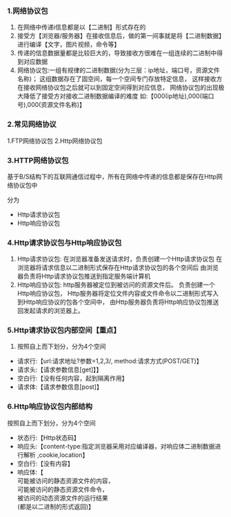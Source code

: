 ### 1.网络协议包
1. 在网络中传递i信息都是以【二进制】形式存在的
2. 接受方【浏览器/服务器】在接收信息后，做的第一间事就是将【二进制数据】进行编译【文字，图片视频，命令等】
3. 传递的信息数据量都是比较巨大的，导致接收方很难在一组连续的二进制中得到对应数据
4. 网络协议包:一组有规律的二进制数据(分为三层：ip地址，端口号，资源文件名称)；
这组数据存在了固空间，每一个空间专门存放特定信息，
这样接收方在接收网络协议包之后就可以到固定空间得到对应信息，
网络协议包的出现极大降低了接受方对接收二进制数据编译的难度
如:【000(ip地址),000(端口号),000(资源文件名称)】


### 2.常见网络协议
1.FTP网络协议包
2.Http网络协议包


### 3.HTTP网络协议包
基于B/S结构下的互联网通信过程中，所有在网络中传递的信息都是保存在Http网络协议包中

分为
* Http请求协议包
* Http响应协议包

### 4.Http请求协议包与Http响应协议包
1.  Http请求协议包:
    在浏览器准备发送请求时，负责创建一个Http请求协议包
    在浏览器将请求信息以二进制形式保存在Http请求协议包的各个空间后
    由浏览器负责将Http请求协议包推送到指定服务端计算机
2. Http响应协议包:
    http服务器被定位到被访问的资源文件后。
    负责创建一个Http响应协议包，
    Http服务器将定位文件内容或文件命令以二进制形式写入到Http响应协议的包各个空间中，
    由Http服务器负责将Http响应协议包推送回发起请求的浏览器上。


### 5.Http请求协议包内部空间【重点】
1. 按照自上而下划分，分为4个空间
+ 请求行:【url:请求地址?参数=1,2,3/,   method:请求方式(POST/GET)】
+ 请求头:【请求参数信息[get]】】
+ 空白行:【没有任何内容，起到隔离作用】
+ 请求体:【请求参数信息[post]】

### 6.Http响应协议包内部结构
按照自上而下划分，分为4个空间
+ 状态行:【Http状态码】
+ 响应头:【content-type:指定浏览器采用对应编译器，对响应体二进制数据进行解析
            ,cookie,location】
+ 空白行:【没有内容】
+ 响应体:【  
可能被访问的静态资源文件的内容，  
可能被访问的静态资源文件命令，  
被访问的动态资源文件的运行结果  
(都是以二进制的形式返回)】


